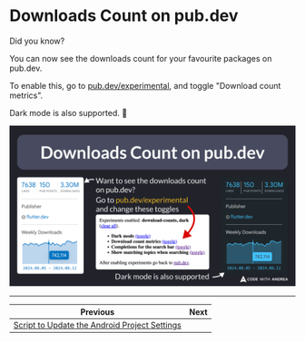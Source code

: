 # Downloads Count on pub.dev

Did you know?

You can now see the downloads count for your favourite packages on pub.dev.

To enable this, go to [pub.dev/experimental](https://pub.dev/experimental), and toggle "Download count metrics".

Dark mode is also supported. 🌚

![](207.png)

<!--

Want to see the downloads count on pub.dev?

Go to pub.dev/experimental and change the toggles as needed.

Dark mode is also supported.

-->

---

| Previous | Next |
| -------- | ---- |
| [Script to Update the Android Project Settings](../0206-update-android-project/index.md) | |


<!-- TWITTER|https://x.com/biz84/status/1859569027045089661 -->
<!-- LINKEDIN|https://www.linkedin.com/posts/andreabizzotto_did-you-know-you-can-now-see-the-downloads-activity-7265335006363889664-yKdp -->
<!-- BLUESKY|https://bsky.app/profile/codewithandrea.com/post/3lbhgjp42zs2q -->